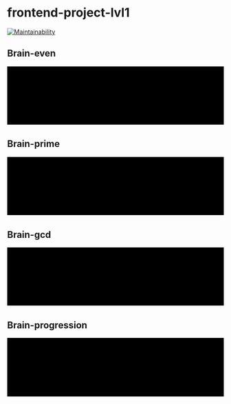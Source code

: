 # frontend-project-lvl1
[![Maintainability](https://api.codeclimate.com/v1/badges/a99a88d28ad37a79dbf6/maintainability)](https://codeclimate.com/github/codeclimate/codeclimate/maintainability)

## Brain-even
![](gifs/brain-even.gif)

## Brain-prime
![](gifs/brain-prime.gif)

## Brain-gcd
![](gifs/brain-gcd.gif)

## Brain-progression
![](gifs/brain-progression.gif)
